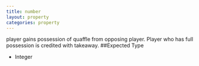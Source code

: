 ```yaml
---
title: number
layout: property
categories: property
---
```

player gains possession of quaffle from opposing player. Player who has full possession is credited with takeaway.
##Expected Type
* Integer

